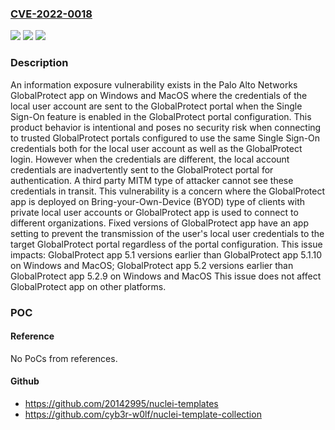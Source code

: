 ### [CVE-2022-0018](https://cve.mitre.org/cgi-bin/cvename.cgi?name=CVE-2022-0018)
![](https://img.shields.io/static/v1?label=Product&message=GlobalProtect%20App&color=blue)
![](https://img.shields.io/static/v1?label=Version&message=5.2%3C%205.2.9%20&color=brighgreen)
![](https://img.shields.io/static/v1?label=Vulnerability&message=CWE-201%20Information%20Exposure%20Through%20Sent%20Data&color=brighgreen)

### Description

An information exposure vulnerability exists in the Palo Alto Networks GlobalProtect app on Windows and MacOS where the credentials of the local user account are sent to the GlobalProtect portal when the Single Sign-On feature is enabled in the GlobalProtect portal configuration. This product behavior is intentional and poses no security risk when connecting to trusted GlobalProtect portals configured to use the same Single Sign-On credentials both for the local user account as well as the GlobalProtect login. However when the credentials are different, the local account credentials are inadvertently sent to the GlobalProtect portal for authentication. A third party MITM type of attacker cannot see these credentials in transit. This vulnerability is a concern where the GlobalProtect app is deployed on Bring-your-Own-Device (BYOD) type of clients with private local user accounts or GlobalProtect app is used to connect to different organizations. Fixed versions of GlobalProtect app have an app setting to prevent the transmission of the user's local user credentials to the target GlobalProtect portal regardless of the portal configuration. This issue impacts: GlobalProtect app 5.1 versions earlier than GlobalProtect app 5.1.10 on Windows and MacOS; GlobalProtect app 5.2 versions earlier than GlobalProtect app 5.2.9 on Windows and MacOS This issue does not affect GlobalProtect app on other platforms.

### POC

#### Reference
No PoCs from references.

#### Github
- https://github.com/20142995/nuclei-templates
- https://github.com/cyb3r-w0lf/nuclei-template-collection

